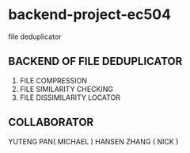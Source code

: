 backend-project-ec504
=====================

file deduplicator


BACKEND OF FILE DEDUPLICATOR
-------------------------------
1. FILE COMPRESSION
2. FILE SIMILARITY CHECKING
3. FILE DISSIMILARITY LOCATOR



COLLABORATOR
-------------------------------
YUTENG PAN( MICHAEL )
HANSEN ZHANG ( NICK )
